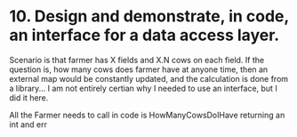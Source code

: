 # 10. Design and demonstrate, in code, an interface for a data access layer.


Scenario is that farmer has X fields and X.N cows on each field.
If the question is, how many cows does farmer have at anyone time, then
an external map would be constantly updated, and the calculation is done 
from a library... I am not entirely certian why I needed to use an interface, but I did it here.

All the Farmer needs to call in code is HowManyCowsDoIHave returning an int and err
